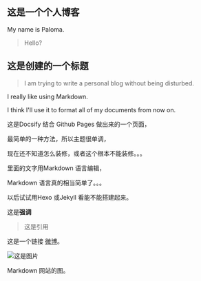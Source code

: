 ## 这是一个个人博客
My name is Paloma.

>Hello?

## 这是创建的一个标题
>I am trying to write a personal blog without being disturbed. 

I really like using Markdown.

I think I'll use it to format all of my documents from now on.

这是Docsify 结合 Github Pages 做出来的一个页面，

最简单的一种方法，所以主题很单调，

现在还不知道怎么装修，或者这个根本不能装修。。。

里面的文字用Markdown 语言编辑，

Markdown 语言真的相当简单了。。。

以后试试用Hexo 或Jekyll 看能不能搭建起来。

这是**强调**

>这是引用

这是一个链接 [微博](https://weibo.com/u/7447583298/home?wvr=5)。

![这是图片](/assets/img/philly-magic-garden.jpg "Magic Gardens")

Markdown 网站的图。
